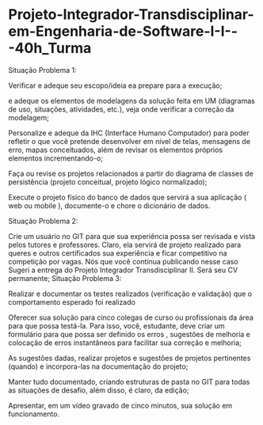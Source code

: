 # Projeto-Integrador-Transdisciplinar-em-Engenharia-de-Software-I-I---40h_Turma

Situação Problema 1:

Verificar e adeque seu escopo/ideia ea prepare para a execução;

e adeque os elementos de modelagens da solução feita em UM (diagramas de uso, situações, atividades, etc.), veja onde verificar a correção da modelagem;

Personalize e adeque da IHC (Interface Humano Computador) para poder refletir o que você pretende desenvolver em nível de telas, mensagens de erro, mapas conceituados, além de revisar os elementos próprios elementos incrementando-o;

Faça ou revise os projetos relacionados a partir do diagrama de classes de persistência (projeto conceitual, projeto lógico normalizado);

Execute o projeto físico do banco de dados que servirá a sua aplicação ( web ou mobile ), documente-o e chore o dicionário de dados.

Situação Problema 2:

Crie um usuário no GIT para que sua experiência possa ser revisada e vista pelos tutores e professores. Claro, ela servirá de projeto realizado para queres e outros certificados sua experiência e ficar competitivo na competição por vagas. Nós que você continua publicando nesse caso Sugeri a entrega do Projeto Integrador Transdisciplinar II. Será seu CV permanente;
Situação Problema 3:

Realizar e documentar os testes realizados (verificação e validação) que o comportamento esperado foi realizado

Oferecer sua solução para cinco colegas de curso ou profissionais da área para que possa testá-la. Para isso, você, estudante, deve criar um formulário para que possa ser definido os erros , sugestões de melhoria e colocação de erros instantâneos para facilitar sua correção e melhoria;

As sugestões dadas, realizar projetos e sugestões de projetos pertinentes (quando) e incorpora-las na documentação do projeto;

Manter tudo documentado, criando estruturas de pasta no GIT para todas as situações de desafio, além disso, é claro, da edição;

Apresentar, em um vídeo gravado de cinco minutos, sua solução em funcionamento.
